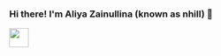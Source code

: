 ### Hi there! I'm Aliya Zainullina (known as nhill) 👋
<img src=https://user-images.githubusercontent.com/1303154/88677602-1635ba80-d120-11ea-84d8-d263ba5fc3c0.gif width="35">

<!--
**AliyaZa/AliyaZa** is a ✨ _special_ ✨ repository because its `README.md` (this file) appears on your GitHub profile.

Here are some ideas to get you started:

- 🔭 I’m student 21 school
- 🌱 I’m currently learning JavaScript
- 📫 My codewars profile https://www.codewars.com/users/AliyaZa

-->
